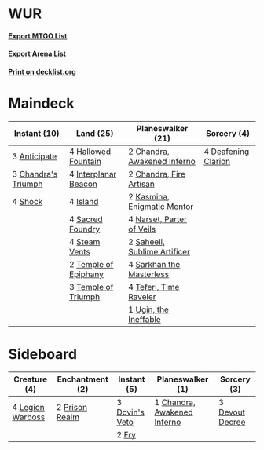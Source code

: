 # WUR

#### [Export MTGO List](../collection/WUR/WUR.txt)
#### [Export Arena List](../collection/WUR/WUR_arena.txt)
#### [Print on decklist.org](http://decklist.org/?deckmain=3%09Anticipate%0A3%09Chandra's%20Triumph%0A2%09Chandra,%20Awakened%20Inferno%0A2%09Chandra,%20Fire%20Artisan%0A4%09Deafening%20Clarion%0A4%09Hallowed%20Fountain%0A4%09Interplanar%20Beacon%0A4%09Island%0A2%09Kasmina,%20Enigmatic%20Mentor%0A4%09Narset,%20Parter%20of%20Veils%0A4%09Sacred%20Foundry%0A2%09Saheeli,%20Sublime%20Artificer%0A4%09Sarkhan%20the%20Masterless%0A4%09Shock%0A4%09Steam%20Vents%0A4%09Teferi,%20Time%20Raveler%0A2%09Temple%20of%20Epiphany%0A3%09Temple%20of%20Triumph%0A1%09Ugin,%20the%20Ineffable&deckside=1%09Chandra,%20Awakened%20Inferno%0A3%09Devout%20Decree%0A3%09Dovin's%20Veto%0A2%09Fry%0A4%09Legion%20Warboss%0A2%09Prison%20Realm)
# Maindeck

|                                         Instant (10)                                         |                                           Land (25)                                           |                                           Planeswalker (21)                                           |                                         Sorcery (4)                                          |
|----------------------------------------------------------------------------------------------|-----------------------------------------------------------------------------------------------|-------------------------------------------------------------------------------------------------------|----------------------------------------------------------------------------------------------|
|3 [Anticipate](http://gatherer.wizards.com/Pages/Card/Details.aspx?multiverseid=401813)       |4 [Hallowed Fountain](http://gatherer.wizards.com/Pages/Card/Details.aspx?multiverseid=97071)  |2 [Chandra, Awakened Inferno](http://gatherer.wizards.com/Pages/Card/Details.aspx?multiverseid=466881) |4 [Deafening Clarion](http://gatherer.wizards.com/Pages/Card/Details.aspx?multiverseid=452915)|
|3 [Chandra's Triumph](http://gatherer.wizards.com/Pages/Card/Details.aspx?multiverseid=461048)|4 [Interplanar Beacon](http://gatherer.wizards.com/Pages/Card/Details.aspx?multiverseid=461174)|2 [Chandra, Fire Artisan](http://gatherer.wizards.com/Pages/Card/Details.aspx?multiverseid=461046)     |                                                                                              |
|4 [Shock](http://gatherer.wizards.com/Pages/Card/Details.aspx?multiverseid=129732)            |4 [Island](http://gatherer.wizards.com/Pages/Card/Details.aspx?multiverseid=439857)            |2 [Kasmina, Enigmatic Mentor](http://gatherer.wizards.com/Pages/Card/Details.aspx?multiverseid=460983) |                                                                                              |
|                                                                                              |4 [Sacred Foundry](http://gatherer.wizards.com/Pages/Card/Details.aspx?multiverseid=405106)    |4 [Narset, Parter of Veils](http://gatherer.wizards.com/Pages/Card/Details.aspx?multiverseid=460988)   |                                                                                              |
|                                                                                              |4 [Steam Vents](http://gatherer.wizards.com/Pages/Card/Details.aspx?multiverseid=405109)       |2 [Saheeli, Sublime Artificer](http://gatherer.wizards.com/Pages/Card/Details.aspx?multiverseid=461161)|                                                                                              |
|                                                                                              |2 [Temple of Epiphany](http://gatherer.wizards.com/Pages/Card/Details.aspx?multiverseid=442808)|4 [Sarkhan the Masterless](http://gatherer.wizards.com/Pages/Card/Details.aspx?multiverseid=461070)    |                                                                                              |
|                                                                                              |3 [Temple of Triumph](http://gatherer.wizards.com/Pages/Card/Details.aspx?multiverseid=373560) |4 [Teferi, Time Raveler](http://gatherer.wizards.com/Pages/Card/Details.aspx?multiverseid=461148)      |                                                                                              |
|                                                                                              |                                                                                               |1 [Ugin, the Ineffable](http://gatherer.wizards.com/Pages/Card/Details.aspx?multiverseid=460929)       |                                                                                              |


# Sideboard

|                                       Creature (4)                                        |                                     Enchantment (2)                                     |                                       Instant (5)                                       |                                           Planeswalker (1)                                           |                                       Sorcery (3)                                        |
|-------------------------------------------------------------------------------------------|-----------------------------------------------------------------------------------------|-----------------------------------------------------------------------------------------|------------------------------------------------------------------------------------------------------|------------------------------------------------------------------------------------------|
|4 [Legion Warboss](http://gatherer.wizards.com/Pages/Card/Details.aspx?multiverseid=452859)|2 [Prison Realm](http://gatherer.wizards.com/Pages/Card/Details.aspx?multiverseid=460953)|3 [Dovin's Veto](http://gatherer.wizards.com/Pages/Card/Details.aspx?multiverseid=461120)|1 [Chandra, Awakened Inferno](http://gatherer.wizards.com/Pages/Card/Details.aspx?multiverseid=466881)|3 [Devout Decree](http://gatherer.wizards.com/Pages/Card/Details.aspx?multiverseid=466767)|
|                                                                                           |                                                                                         |2 [Fry](http://gatherer.wizards.com/Pages/Card/Details.aspx?multiverseid=466894)         |                                                                                                      |                                                                                          |

